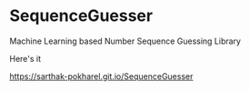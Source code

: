 # SequenceGuesser
Machine Learning based Number Sequence Guessing Library

Here's it

https://sarthak-pokharel.git.io/SequenceGuesser
